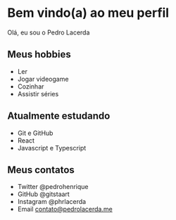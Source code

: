 # Bem vindo(a) ao meu perfil

Olá, eu sou o Pedro Lacerda

## Meus hobbies

- Ler
- Jogar videogame
- Cozinhar
- Assistir séries

## Atualmente estudando

- Git e GitHub
- React
- Javascript e Typescript

## Meus contatos

- Twitter @pedrohenrique
- GitHub @gitstaart
- Instagram @phrlacerda
- Email contato@pedrolacerda.me
